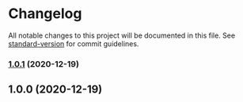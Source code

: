# Changelog

All notable changes to this project will be documented in this file. See [standard-version](https://github.com/conventional-changelog/standard-version) for commit guidelines.

### [1.0.1](https://github.com/Kikobeats/is-european/compare/v1.0.0...v1.0.1) (2020-12-19)

## 1.0.0 (2020-12-19)
